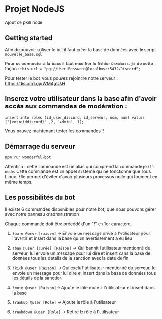 # Projet NodeJS

Ajout de pkill node

## Getting started

Afin de pouvoir utiliser le bot il faut créer la base de données avec le script `nouvelle_base.sql`

Pour se connecter à la base il faut modifier le fichier `Database.js` de cette façon : 
```this.url = "pg://User:Password@localhost:5432/Discord";```

Pour tester le bot, vous pouvez rejoindre notre serveur : https://discord.gg/WM4gUAH


## Inserez votre utilisateur dans la base afin d'avoir accès aux commandes de modération :

```insert into roles (id_user_discord, id_serveur, nom, num) values ('{votreiddiscord}' ,2, 'admin', 1);```


Vous pouvez maintenant tester les commandes !!

## Démarrage du serveur

```npm run wonderful-bot```

Attention : cette commande est un alias qui comprend la commande ```pkill node```. Cette commande est un appel système qui ne fonctionne que sous Linux. Elle permet d'éviter d'avoir plusieurs processus node qui tournent en même temps.


## Les possibilités du bot

Il existe 6 commandes disponibles pour notre bot, que nous pouvons gérer avec notre panneau d'administration

Chaque commande doit être précédé d'un "!" en 1er caractère,

1. ```!warn @user [raison]``` -> Envoie un message privé à l'utilisateur pour l'avertir et insert dans la base qu'un avertissement a eu lieu

2. ```!ban @user [durée] [Raison]``` -> Qui bannit l'utilisateur mentionné du serveur, lui envoie un message pour lui dire et insert dans la base de données tous les détails de la sanction avec la date de fin

3. ```!kick @user [Raison]``` -> Qui exclu l'utilisateur mentionné du serveur, lui envoie un message pour lui dire et insert dans la base de données tous les détails de la sanction

4. ```!mute @user [Raison]```-> Ajoute le rôle mute à l'utilisateur et insert dans la base

5. ```!rankup @user [Role]``` -> Ajoute le rôle à l'utilisateur

6. ```!rankdown @user [Role]``` -> Retire le rôle à l'utilisateur
